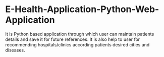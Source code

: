 # E-Health-Application-Python-Web-Application
 It is Python based application through which user can maintain patients details and save it for future references. It is also help to user for recommending hospitals/clinics according patients desired cities and diseases.
